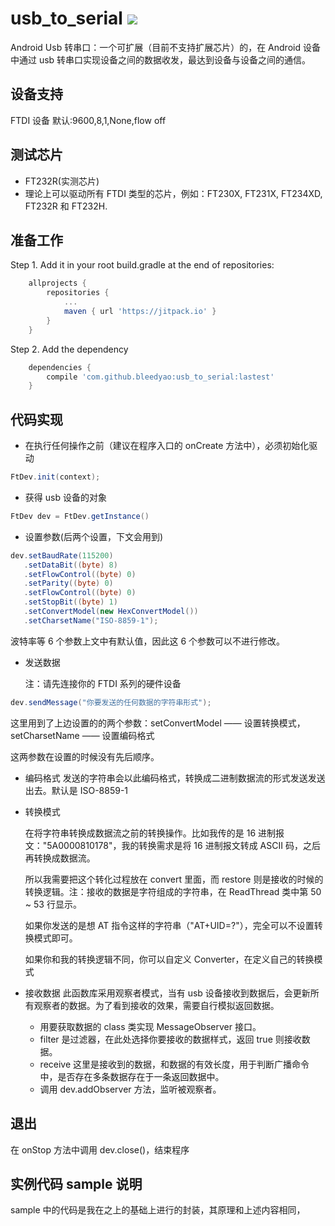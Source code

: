 # usb_to_serial [![](https://jitpack.io/v/bleedyao/usb_to_serial.svg)](https://jitpack.io/#bleedyao/usb_to_serial)

Android Usb 转串口：一个可扩展（目前不支持扩展芯片）的，在 Android 设备中通过 usb 转串口实现设备之间的数据收发，最达到设备与设备之间的通信。

## 设备支持
FTDI 设备 默认:9600,8,1,None,flow off

## 测试芯片
* FT232R(实测芯片)
* 理论上可以驱动所有 FTDI 类型的芯片，例如：FT230X, FT231X, FT234XD, FT232R 和 FT232H.

## 准备工作
Step 1. Add it in your root build.gradle at the end of repositories:
```groovy
	allprojects {
		repositories {
			...
			maven { url 'https://jitpack.io' }
		}
	}
```

Step 2. Add the dependency
```groovy
	dependencies {
		compile 'com.github.bleedyao:usb_to_serial:lastest'
	}
```

## 代码实现
* 在执行任何操作之前（建议在程序入口的 onCreate 方法中），必须初始化驱动
```java
FtDev.init(context);
```
* 获得 usb 设备的对象
```java
FtDev dev = FtDev.getInstance()
```
* 设置参数(后两个设置，下文会用到)
```java
dev.setBaudRate(115200)
   .setDataBit((byte) 8)
   .setFlowControl((byte) 0)
   .setParity((byte) 0)
   .setFlowControl((byte) 0)
   .setStopBit((byte) 1)
   .setConvertModel(new HexConvertModel())
   .setCharsetName("ISO-8859-1");
```
波特率等 6 个参数上文中有默认值，因此这 6 个参数可以不进行修改。

* 发送数据

  注：请先连接你的 FTDI 系列的硬件设备
```java
dev.sendMessage("你要发送的任何数据的字符串形式");
```


这里用到了上边设置的的两个参数：setConvertModel —— 设置转换模式，setCharsetName —— 设置编码格式

这两参数在设置的时候没有先后顺序。

*    编码格式
    发送的字符串会以此编码格式，转换成二进制数据流的形式发送发送出去。默认是 ISO-8859-1

* 转换模式

    在将字符串转换成数据流之前的转换操作。比如我传的是 16 进制报文："5A0000810178"，我的转换需求是将 16 进制报文转成 ASCII 码，之后再转换成数据流。

    所以我需要把这个转化过程放在 convert 里面，而 restore 则是接收的时候的转换逻辑。注：接收的数据是字符组成的字符串，在 ReadThread 类中第 50 ~ 53 行显示。

    如果你发送的是想 AT 指令这样的字符串（"AT+UID=?"），完全可以不设置转换模式即可。

    如果你和我的转换逻辑不同，你可以自定义 Converter，在定义自己的转换模式

* 接收数据
    此函数库采用观察者模式，当有 usb 设备接收到数据后，会更新所有观察者的数据。为了看到接收的效果，需要自行模拟返回数据。

    * 用要获取数据的 class 类实现 MessageObserver 接口。
    * filter 是过滤器，在此处选择你要接收的数据样式，返回 true 则接收数据。
    * receive 这里是接收到的数据，和数据的有效长度，用于判断广播命令中，是否存在多条数据存在于一条返回数据中。
    * 调用 dev.addObserver 方法，监听被观察者。
## 退出

在 onStop 方法中调用 dev.close()，结束程序

## 实例代码 sample 说明
sample 中的代码是我在之上的基础上进行的封装，其原理和上述内容相同，
​    